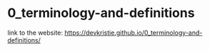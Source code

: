# 0_terminology-and-definitions
link to the website: https://devkristie.github.io/0_terminology-and-definitions/
